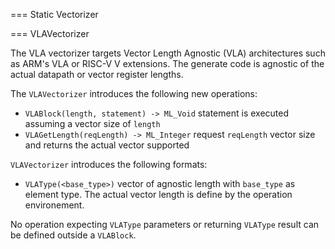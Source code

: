 

=== Static Vectorizer


=== VLAVectorizer

The VLA vectorizer targets Vector Length Agnostic (VLA) architectures such as ARM's VLA or RISC-V V extensions.
The generate code is agnostic of the actual datapath or vector register lengths.

The `VLAVectorizer` introduces the following new operations:
- `VLABlock(length, statement) -> ML_Void` statement is executed assuming a vector size of `length`
- `VLAGetLength(reqLength) -> ML_Integer` request `reqLength` vector size and returns the actual vector supported

`VLAVectorizer` introduces the following formats:
- `VLAType(<base_type>)` vector of agnostic length with `base_type` as element type. The actual vector length is define by the operation environement.

No operation expecting `VLAType` parameters or returning `VLAType`  result can be defined outside a `VLABlock`.